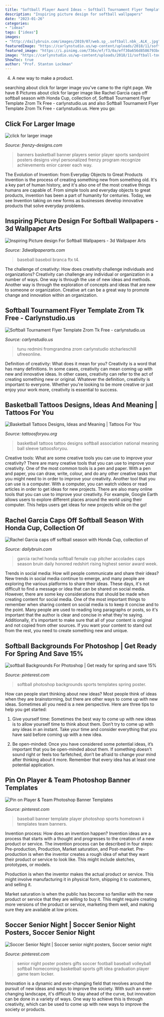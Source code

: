 ```yaml
---
title: "Softball Player Award Ideas ~ Softball Tournament Flyer Template Zrom Tk Free"
description: "Inspiring picture design for softball wallpapers"
date: "2023-01-26"
categories:
- "ideas"
tags: ["ideas"]
images:
- "http://dailybruin.com/images/2019/07/web.sp_.softball.nbk_.ALK_.jpg"
featuredImage: "https://carlynstudio.us/wp-content/uploads/2018/11/softball-tournament-template-royalty-free-vector-image-flyer.jpg"
featured_image: "https://i.pinimg.com/736x/ef/f3/0a/eff30a656d8586793bdaede4e4d75a75--softball-backgrounds-sports-posters.jpg"
image: "https://carlynstudio.us/wp-content/uploads/2018/11/softball-tournament-template-royalty-free-vector-image-flyer.jpg"
ShowToc: true
author: "Prof. Stanton Lockman"
---
```



4. A new way to make a product.

	

		
searching about click for larger image you've came to the right page. We have 8 Pictures about click for larger image like Rachel Garcia caps off softball season with Honda Cup, collection of, Softball Tournament Flyer Template Zrom Tk Free - carlynstudio.us and also Softball Tournament Flyer Template Zrom Tk Free - carlynstudio.us. Here you go:
		
    
## Click For Larger Image

<img loading=lazy src="http://www.frenzy-designs.com/store/sc_images/products/568_large_image.jpg" onerror="this.onerror=null;this.src='https://tse3.mm.bing.net/th?id=OIP.LfYmC_sR8roGgsASii037QHaLG&amp;pid=15.1';" alt="click for larger image">

_Source: frenzy-designs.com_

>banners basketball banner players senior player sports sandpoint posters designs vinyl personalized frenzy program recognize achievements enior career each way. 

	

The Evolution of Invention: from Everyday Objects to Great Products
Invention is the process of creating something new from something old. It's a key part of human history, and it's also one of the most creative things humans are capable of. From simple tools and everyday objects to great products, invention has been a part of humanity for centuries. Today, we see Invention taking on new forms as businesses develop innovative products that solve everyday problems.

    
## Inspiring Picture Design For Softball Wallpapers - 3d Wallpaper Arts

<img loading=lazy src="https://www.3dwallpaperarts.com/wp-content/uploads/2021/06/Softball-Wallpapers-001.jpg" onerror="this.onerror=null;this.src='https://tse1.mm.bing.net/th?id=OIP.hDoy5txTDkbo5l5bJ6JaOQHaE8&amp;pid=15.1';" alt="Inspiring Picture design For Softball Wallpapers - 3d Wallpaper Arts">

_Source: 3dwallpaperarts.com_

>baseball basebol branca ftx t4. 

	

The challenge of creativity: How does creativity challenge individuals and organizations?
Creativity can challenge any individual or organization in a number of ways. One way is through the use of new ideas and methods. Another way is through the exploration of concepts and ideas that are new to someone or organization. Creative art can be a great way to promote change and innovation within an organization.

    
## Softball Tournament Flyer Template Zrom Tk Free - Carlynstudio.us

<img loading=lazy src="https://carlynstudio.us/wp-content/uploads/2018/11/softball-tournament-template-royalty-free-vector-image-flyer.jpg" onerror="this.onerror=null;this.src='https://tse1.mm.bing.net/th?id=OIP.XgUzDxSS2SGy9PFmBPADGQHaKX&amp;pid=15.1';" alt="Softball Tournament Flyer Template Zrom Tk Free - carlynstudio.us">

_Source: carlynstudio.us_

>tunu redmini fromgrandma zrom carlynstudio stcharleschill ufreeonline. 

	

Definition of creativity: What does it mean for you?
Creativity is a word that has many definitions. In some cases, creativity can mean coming up with new and innovative ideas. In other cases, creativity can refer to the act of creating something new or original. Whatever the definition, creativity is important to everyone. Whether you're looking to be more creative or just enjoy your work more, creativity is essential to success.

    
## Basketball Tattoos Designs, Ideas And Meaning | Tattoos For You

<img loading=lazy src="https://www.tattoosforyou.org/wp-content/uploads/2016/05/Basketball-Tattoo-Designs.jpg" onerror="this.onerror=null;this.src='https://tse3.mm.bing.net/th?id=OIP.KL2JlWiAr-FdEvwbn6TnuQHaHa&amp;pid=15.1';" alt="Basketball Tattoos Designs, Ideas and Meaning | Tattoos For You">

_Source: tattoosforyou.org_

>basketball tattoos tattoo designs softball association national meaning ball sleeve tattoosforyou. 

	

Creative tools: What are some creative tools you can use to improve your creativity?
There are many creative tools that you can use to improve your creativity. One of the most common tools is a pen and paper. With a pen and paper, you can draw, write, colour, and do any other creative tasks that you might need to in order to improve your creativity. Another tool that you can use is a computer. With a computer, you can watch videos or read articles in order to get ideas for new projects. There are also many online tools that you can use to improve your creativity. For example, Google Earth allows users to explore different places around the world using their computer. This helps users get ideas for new projects while on the go!

    
## Rachel Garcia Caps Off Softball Season With Honda Cup, Collection Of

<img loading=lazy src="http://dailybruin.com/images/2019/07/web.sp_.softball.nbk_.ALK_.jpg" onerror="this.onerror=null;this.src='https://tse3.mm.bing.net/th?id=OIP.TdpIjt4OHqvWfqLOndVTJwHaKw&amp;pid=15.1';" alt="Rachel Garcia caps off softball season with Honda Cup, collection of">

_Source: dailybruin.com_

>garcia rachel honda softball female cup pitcher accolades caps season bruin daily honored redshirt rising highest senior award week. 

	

Trends in social media: How will people communicate and share their ideas?
New trends in social media continue to emerge, and many people are exploring the various platforms to share their ideas. These days, it's not difficult to find a message or idea that can be shared on social media. However, there are some key considerations that should be made when creating content for social media. 
One of the most important things to remember when sharing content on social media is to keep it concise and to the point. Many people are used to reading long paragraphs or posts, so it's important that the author is clear and concise in what they're saying. Additionally, it's important to make sure that all of your content is original and not copied from other sources. If you want your content to stand out from the rest, you need to create something new and unique.

    
## Softball Backgrounds For Photoshop | Get Ready For Spring And Save 15%

<img loading=lazy src="https://i.pinimg.com/736x/ef/f3/0a/eff30a656d8586793bdaede4e4d75a75--softball-backgrounds-sports-posters.jpg" onerror="this.onerror=null;this.src='https://tse1.mm.bing.net/th?id=OIP.UgD7GtrQXg--CdYyOTeAaAHaLH&amp;pid=15.1';" alt="softball Backgrounds For Photoshop | Get ready for spring and save 15%">

_Source: pinterest.com_

>softball photoshop backgrounds sports templates spring poster. 

	

How can people start thinking about new ideas?
Most people think of ideas when they are brainstorming, but there are other ways to come up with new ideas. Sometimes all you need is a new perspective. Here are three tips to help you get started: 
1. Give yourself time: Sometimes the best way to come up with new ideas is to allow yourself time to think about them. Don’t try to come up with any ideas in an instant. Take your time and consider everything that you have said before coming up with a new idea. 

2. Be open-minded: Once you have considered some potential ideas, it’s important that you be open-minded about them. If something doesn’t sound right or feels too farfetched, don’t be afraid to change your mind after thinking about it more. Remember that every idea has at least one potential application.

    
## Pin On Player &amp; Team Photoshop Banner Templates

<img loading=lazy src="https://i.pinimg.com/736x/83/a0/c1/83a0c16fdb342412c05a92a23c7c7c45--sports-banners-photoshop.jpg" onerror="this.onerror=null;this.src='https://tse3.mm.bing.net/th?id=OIP.DDUFi0m_KA6PmwQyNeYgHwHaLH&amp;pid=15.1';" alt="Pin on Player &amp; Team Photoshop Banner Templates">

_Source: pinterest.com_

>baseball banner template player photoshop sports hometown ii templates team banners. 

	

Invention process: How does an invention happen?
Invention ideas are a process that starts with a thought and progresses to the creation of a new product or service. The invention process can be described in four steps: Pre-production, Production, Market saturation, and Post-market.
Pre-production is when the inventor creates a rough idea of what they want their product or service to look like. This might include sketches, prototypes, or models.

Production is when the inventor makes the actual product or service. This might involve manufacturing it in physical form, shipping it to customers, and selling it.

Market saturation is when the public has become so familiar with the new product or service that they are willing to buy it. This might require creating more versions of the product or service, marketing them well, and making sure they are available at low prices.

    
## Soccer Senior Night | Soccer Senior Night Posters, Soccer Senior Night

<img loading=lazy src="https://i.pinimg.com/originals/75/cf/0e/75cf0eb44da95bdaba033359d206ee15.jpg" onerror="this.onerror=null;this.src='https://tse3.mm.bing.net/th?id=OIP.KmfPUpl1u8qhqPJuE3VbzwHaJ4&amp;pid=15.1';" alt="Soccer Senior Night | Soccer senior night posters, Soccer senior night">

_Source: pinterest.com_

>senior night poster posters gifts soccer football baseball volleyball softball homecoming basketball sports gift idea graduation player game team locker. 

	

Innovation is a dynamic and ever-changing field that revolves around the pursuit of new ideas and ways to improve the society. With such an ever-changing landscape, it's difficult to stay ahead of the curve, but innovation can be done in a variety of ways. One way to achieve this is through creativity, which can be used to come up with new ways to improve the society or products.

